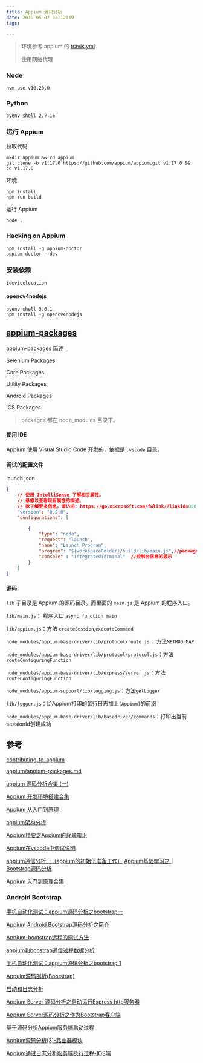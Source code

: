 ```yaml
---
title: Appium 源码分析
date: 2019-05-07 12:12:19
tags:

---
```




> 环境参考 appium 的 [travis.yml](https://github.com/appium/appium/blob/master/.travis.yml)
>
> 使用网络代理



### Node 

```
nvm use v10.20.0
```



### Python

```shell
pyenv shell 2.7.16
```



### 运行 Appium

拉取代码

```shell
mkdir appium && cd appium
git clone -b v1.17.0 https://github.com/appium/appium.git v1.17.0 && cd v1.17.0
```



环境

```
npm install
npm run build
```



运行 Appium

```shell
node .
```



### Hacking on Appium

```shell
npm install -g appium-doctor
appium-doctor --dev
```



### 安装依赖

```shell
idevicelocation
```



#### opencv4nodejs

```shell
pyenv shell 3.6.1
npm install -g opencv4nodejs
```



## [appium-packages](http://appium.io/docs/en/contributing-to-appium/appium-packages/)

[appium-packages 简述](https://github.com/appium/appium/blob/master/docs/cn/contributing-to-appium/appium-packages.md)

Selenium Packages

Core Packages

Utility Packages

Android Packages

iOS Packages

> packages 都在 node_modules 目录下。



#### 使用 IDE

Appium 使用 Visual Studio Code 开发的，依据是 `.vscode` 目录。



#### 调试的配置文件

launch.json

```json
{
    // 使用 IntelliSense 了解相关属性。 
    // 悬停以查看现有属性的描述。
    // 欲了解更多信息，请访问: https://go.microsoft.com/fwlink/?linkid=830387
    "version": "0.2.0",
    "configurations": [

        {
            "type": "node",
            "request": "launch",
            "name": "Launch Program",
            "program": "${workspaceFolder}/build/lib/main.js",//package.json中的默认入口
            "console" : "integratedTerminal"  //控制台信息的显示
        }
    ]
}
```



#### 源码

`lib` 子目录是 Appium 的源码目录。而里面的 `main.js` 是 Appium 的程序入口。

`lib/main.js`： 程序入口 `async function main`

`lib/appium.js`：方法 `createSession`,`executeCommand`

`node_modules/appium-base-driver/lib/protocol/route.js`： 方法`METHOD_MAP`

`node_modules/appium-base-driver/lib/protocol/protocol.js`：方法`routeConfiguringFunction`

`node_modules/appium-base-driver/lib/express/server.js`：方法 ` routeConfiguringFunction`

`node_modules/appium-support/lib/logging.js`：方法`getLogger`

`lib/logger.js`：给Appium打印的每行日志加上`[Appium]`的前缀

`node_modules/appium-base-driver/lib/basedriver/commands`：打印出当前sessionId创建成功



## 参考

[contributing-to-appium](https://github.com/appium/appium/tree/master/docs/cn/contributing-to-appium)

 [appium/appium-packages.md](https://github.com/appium/appium/blob/master/docs/en/contributing-to-appium/appium-packages.md) 

[appium 源码分析合集 (一)](https://testerhome.com/topics/2463)

[Appium 开发环境搭建合集](https://testerhome.com/wiki/developingappium)

[Appium 从入门到原理](https://bestswifter.com/appium/)

[appium架构分析](https://www.cnblogs.com/wangcp-2014/p/6060019.html)

[Appium精要之Appium的背景知识](https://www.jianshu.com/p/5d11299f674b?utm_campaign=maleskine&utm_content=note&utm_medium=seo_notes&utm_source=recommendation)

[Appium在vscode中调试说明](http://cming.site/2018/02/22/201802221759/)

[appium通信分析一（appium的初始化准备工作）](https://blog.csdn.net/jiuzuidongpo/article/details/51790455)
[Appium基础学习之 | Bootstrap源码分析](https://blog.csdn.net/ouyanggengcheng/article/details/85210829)

[Appium 入门到原理合集](https://testerhome.com/topics/1980)



### Android Bootstrap

[手机自动化测试：appium源码分析之bootstrap一](http://www.cnblogs.com/laoli0201/articles/4881492.html)

[Appium Android Bootstrap源码分析之简介](https://blog.csdn.net/zhubaitian/article/details/40619777)

[Appium-bootstrap远程的调试方法](https://blog.csdn.net/qq744746842/article/details/50461988)

[appium和boostrap通信过程数据分析](https://blog.csdn.net/jiuzuidongpo/article/details/51790702)

[手机自动化测试：appium源码分析之bootstrap 1](https://blog.51cto.com/10988776/1726073)

[Appuim源码剖析(Bootstrap)](http://skyseraph.com/2017/01/26/Android/Appuim源码剖析(Boottrap)/)





[启动和日志分析](https://cstsinghua.github.io/2018/07/19/Appium启动和日志分析/)

[Appium Server 源码分析之启动运行Express http服务器](https://blog.csdn.net/zhubaitian/article/details/40710049)

[Appium Server源码分析之作为Bootstrap客户端](https://blog.csdn.net/zhubaitian/article/details/40783625)

[基于源码分析Appium服务端启动过程](http://cming.site/2018/01/18/201801182037/)

[Appium源码分析(3)-路由器模块](https://blog.csdn.net/itfootball/article/details/44707431)

[Appium通过日志分析服务端执行过程-IOS端](http://cming.site/2018/02/22/201802221449/)

